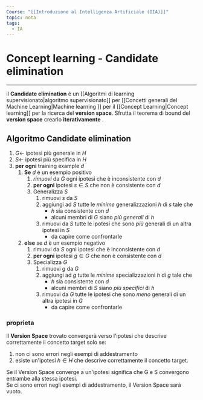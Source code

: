 ```yaml
---
Course: "[[Introduzione al Intelligenza Artificiale (IIA)]]"
topic: nota
tags:
  - IA
---
```


# Concept learning - Candidate elimination
---
il __Candidate elimination__ è un [[Algoritmi di learning supervisionato|algoritmo supervisionato]] per [[Concetti generali del Machine Learning|Machine learning ]] per il [[Concept Learning|Concept learning]] per la ricerca del __version space__.
Sfrutta il teorema di bound del __version space__ crearlo __iterativamente__ .

## Algoritmo Candidate elimination
1. $G \leftarrow$ ipotesi più generale in $H$
2. $S \leftarrow$ ipotesi più specifica in $H$
3. __per ogni__ training example $d$ 
	1. __Se__ $d$ é un esempio positivo 
		1. _rimuovi_ da $G$ ogni ipotesi che è inconsistente con $d$
		2. __per ogni__ ipotesi $s \in S$ che  non è consistente con $d$ 
		3. Generalizza $S$
			1. rimuovi $s$ da $S$
			2. aggiungi ad $S$ tutte le _minime_ generalizzazioni $h$ di $s$ tale che
				- $h$ sia consistente con $d$
				- alcuni membri di $G$ siano _più generali_ di $h$
			3. rimuovi da $S$ tutte le ipotesi che sono _più_ generali di un altra ipotesi in $S$
				- da capire come confrontarle
	2. __else__ se $d$ è un esempio negativo  
		1. rimuovi da $S$ ogni ipotesi che è inconsistente con $d$
		2. __per ogni__ ipotesi $g \in G$ che  non è consistente con $d$ 
		3. Specializza $G$
			1. rimuovi $g$ da $G$
			2. aggiungi ad $g$ tutte le _minime_ specializzazioni $h$ di $g$ tale che
				- $h$ sia consistente con $d$
				- alcuni membri di $S$ siano _più specifici_ di $h$
			3. rimuovi da $G$ tutte le ipotesi che sono _meno_ generali di un altra ipotesi in $G$
				- da capire come confrontarle



### proprieta
Il __Version Space__ trovato convergerà verso l'ipotesi che descrive correttamente il concetto target solo se:  
1. non ci sono errori negli esempi di addestramento  
2. esiste un'ipotesi $h\in H$ che descrive correttamente il concetto target.  

Se il Version Space converge a un'ipotesi significa che G e S convergono entrambe alla stessa ipotesi.  
Se ci sono errori negli esempi di addestramento, il Version Space sarà vuoto.  